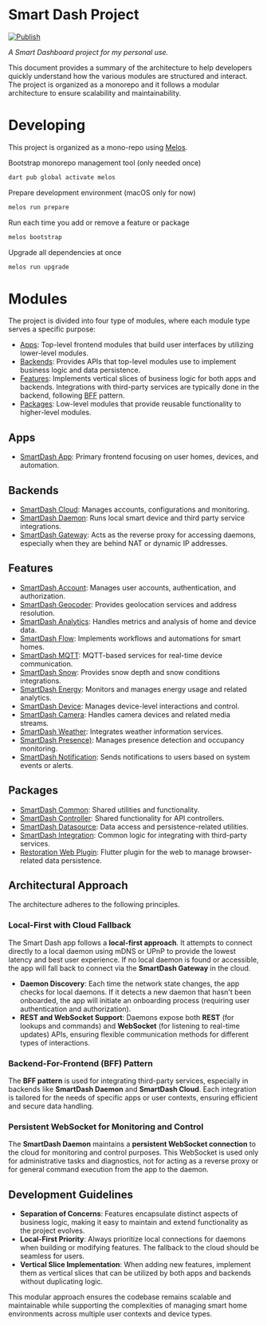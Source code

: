 # Smart Dash Project 

[![Publish](https://github.com/kengu/no.kengu.smart_dash/actions/workflows/publish.yml/badge.svg)](https://github.com/kengu/no.kengu.smart_dash/actions/workflows/publish.yml)

_A Smart Dashboard project for my personal use._

This document provides a summary of the architecture to help developers 
quickly understand how the various modules are structured and interact. 
The project is organized as a monorepo and it follows a modular architecture 
to ensure scalability and maintainability.

# Developing

This project is organized as a mono-repo using [Melos](https://pub.dev/packages/melos).

Bootstrap monorepo management tool (only needed once)
```bash
dart pub global activate melos
```

Prepare development environment (macOS only for now)
```bash
melos run prepare
```

Run each time you add or remove a feature or package
```bash
melos bootstrap
```

Upgrade all dependencies at once
```bash
melos run upgrade
```

# Modules
The project is divided into four type of modules, 
where each module type serves a specific purpose:

* [Apps](#apps): Top-level frontend modules that build user interfaces by utilizing lower-level modules.
* [Backends](#backends): Provides APIs that top-level modules use to implement business logic and data persistence.
* [Features](#features): Implements vertical slices of business logic for both apps and backends. Integrations with third-party services are typically done in the backend, following [BFF](https://bff-patterns.com/) pattern.
* [Packages](#packages): Low-level modules that provide reusable functionality to higher-level modules.

## Apps
* [SmartDash App](apps/smart_dash_app/README.md): Primary frontend focusing on user homes, devices, and automation.

## Backends
* [SmartDash Cloud](backends/smart_dash_cloud/README.md): Manages accounts, configurations and monitoring.
* [SmartDash Daemon](backends/smart_dash_daemon/README.md): Runs local smart device and third party service integrations.
* [SmartDash Gateway](backends/smart_dash_gateway/README.md): Acts as the reverse proxy for accessing daemons, especially when they are behind NAT or dynamic IP addresses.

## Features
* [SmartDash Account](features/smart_dash_account/README.md): Manages user accounts, authentication, and authorization.
* [SmartDash Geocoder](features/smart_dash_geocoder/README.md): Provides geolocation services and address resolution.
* [SmartDash Analytics](features/smart_dash_analytics/README.md): Handles metrics and analysis of home and device data.
* [SmartDash Flow](features/smart_dash_flow/README.md): Implements workflows and automations for smart homes.
* [SmartDash MQTT](features/smart_dash_mqtt/README.md): MQTT-based services for real-time device communication.
* [SmartDash Snow](features/smart_dash_snow/README.md): Provides snow depth and snow conditions integrations.
* [SmartDash Energy](features/smart_dash_energy/README.md): Monitors and manages energy usage and related analytics.
* [SmartDash Device](features/smart_dash_device/README.md): Manages device-level interactions and control.
* [SmartDash Camera](features/smart_dash_camera/README.md): Handles camera devices and related media streams.
* [SmartDash Weather](features/smart_dash_weather/README.md): Integrates weather information services.
* [SmartDash Presence)](features/smart_dash_presence/README.md): Manages presence detection and occupancy monitoring.
* [SmartDash Notification](features/smart_dash_notification/README.md): Sends notifications to users based on system events or alerts.

## Packages
* [SmartDash Common](packages/smart_dash_common/README.md): Shared utilities and functionality.
* [SmartDash Controller](packages/smart_dash_controller/README.md): Shared functionality for API controllers.
* [SmartDash Datasource](packages/smart_dash_datasource/README.md): Data access and persistence-related utilities.
* [SmartDash Integration](packages/smart_dash_integration/README.md): Common logic for integrating with third-party services.
* [Restoration Web Plugin](packages/restoration_web_plugin/README.md): Flutter plugin for the web to manage browser-related data persistence.


## Architectural Approach
The architecture adheres to the following principles.

### Local-First with Cloud Fallback
The Smart Dash app follows a **local-first approach**. It attempts to connect directly to a local daemon using mDNS or UPnP to provide the lowest latency and best user experience. If no local daemon is found or accessible, the app will fall back to connect via the **SmartDash Gateway** in the cloud.

- **Daemon Discovery**: Each time the network state changes, the app checks for local daemons. If it detects a new daemon that hasn't been onboarded, the app will initiate an onboarding process (requiring user authentication and authorization).
- **REST and WebSocket Support**: Daemons expose both **REST** (for lookups and commands) and **WebSocket** (for listening to real-time updates) APIs, ensuring flexible communication methods for different types of interactions.

### Backend-For-Frontend (BFF) Pattern
The **BFF pattern** is used for integrating third-party services, especially in backends like **SmartDash Daemon** and **SmartDash Cloud**. Each integration is tailored for the needs of specific apps or user contexts, ensuring efficient and secure data handling.

### Persistent WebSocket for Monitoring and Control
The **SmartDash Daemon** maintains a **persistent WebSocket connection** to the cloud for monitoring and control purposes. This WebSocket is used only for administrative tasks and diagnostics, not for acting as a reverse proxy or for general command execution from the app to the daemon.

## Development Guidelines
- **Separation of Concerns**: Features encapsulate distinct aspects of business logic, making it easy to maintain and extend functionality as the project evolves.
- **Local-First Priority**: Always prioritize local connections for daemons when building or modifying features. The fallback to the cloud should be seamless for users.
- **Vertical Slice Implementation**: When adding new features, implement them as vertical slices that can be utilized by both apps and backends without duplicating logic.

This modular approach ensures the codebase remains scalable and maintainable while supporting the complexities of managing smart home environments across multiple user contexts and device types.

